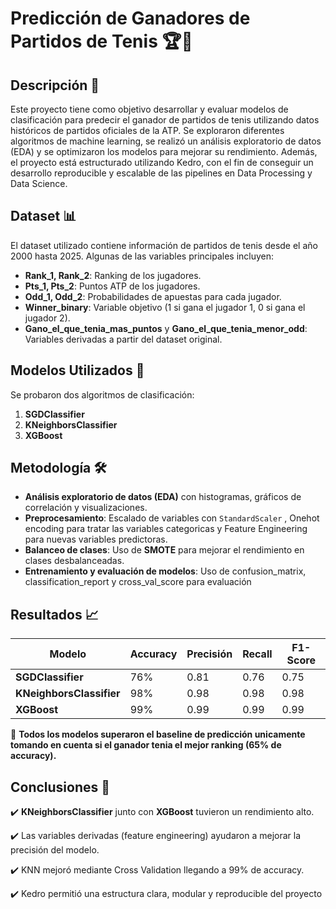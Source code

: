 # Predicción de Ganadores de Partidos de Tenis 🏆🎾  

## Descripción 📖  
Este proyecto tiene como objetivo desarrollar y evaluar modelos de clasificación para predecir el ganador de partidos de tenis utilizando datos históricos de partidos oficiales de la ATP. Se exploraron diferentes algoritmos de machine learning, se realizó un análisis exploratorio de datos (EDA) y se optimizaron los modelos para mejorar su rendimiento. Además, el proyecto está estructurado utilizando Kedro, con el fin de conseguir un desarrollo reproducible y escalable de las pipelines en Data Processing y Data Science.

## Dataset 📊  
El dataset utilizado contiene información de partidos de tenis desde el año 2000 hasta 2025. Algunas de las variables principales incluyen:  

- **Rank_1, Rank_2**: Ranking de los jugadores.  
- **Pts_1, Pts_2**: Puntos ATP de los jugadores.  
- **Odd_1, Odd_2**: Probabilidades de apuestas para cada jugador.  
- **Winner_binary**: Variable objetivo (1 si gana el jugador 1, 0 si gana el jugador 2).  
- **Gano_el_que_tenia_mas_puntos** y **Gano_el_que_tenia_menor_odd**: Variables derivadas a partir del dataset original.  

## Modelos Utilizados 🤖  
Se probaron dos algoritmos de clasificación:  

1. **SGDClassifier**
2. **KNeighborsClassifier**
3. **XGBoost**

## Metodología 🛠️  
- **Análisis exploratorio de datos (EDA)** con histogramas, gráficos de correlación y visualizaciones.  
- **Preprocesamiento**: Escalado de variables con `StandardScaler` , Onehot encoding para tratar las variables categoricas y Feature Engineering para nuevas variables predictoras.  
- **Balanceo de clases**: Uso de **SMOTE** para mejorar el rendimiento en clases desbalanceadas.
- **Entrenamiento y evaluación de modelos**: Uso de confusion_matrix, classification_report y cross_val_score para evaluación  

## Resultados 📈  
| Modelo               | Accuracy | Precisión | Recall | F1-Score |  
|----------------------|---------|-----------|--------|----------|  
| **SGDClassifier**    | 76%     | 0.81      | 0.76   | 0.75     |  
| **KNeighborsClassifier** | 98% | 0.98      | 0.98   | 0.98     |
| **XGBoost**          | 99%     | 0.99      | 0.99   | 0.99     |

📌 **Todos los modelos superaron el baseline de predicción unicamente tomando en cuenta si el ganador tenia el mejor ranking (65% de accuracy).**  

## Conclusiones 🏁   
✔️ **KNeighborsClassifier** junto con **XGBoost** tuvieron un rendimiento alto.  

✔️ Las variables derivadas (feature engineering) ayudaron a mejorar la precisión del modelo.

✔️ KNN mejoró mediante Cross Validation llegando a 99% de accuracy.

✔️ Kedro permitió una estructura clara, modular y reproducible del proyecto
